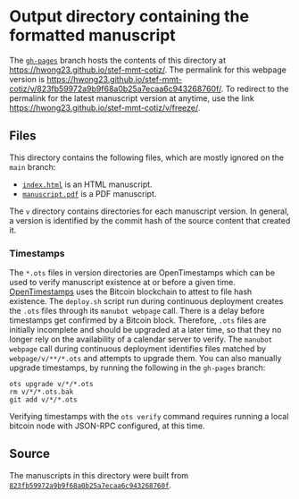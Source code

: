 # Output directory containing the formatted manuscript

The [`gh-pages`](https://github.com/hwong23/stef-mmt-cotiz/tree/gh-pages) branch hosts the contents of this directory at <https://hwong23.github.io/stef-mmt-cotiz/>.
The permalink for this webpage version is <https://hwong23.github.io/stef-mmt-cotiz/v/823fb59972a9b9f68a0b25a7ecaa6c943268760f/>.
To redirect to the permalink for the latest manuscript version at anytime, use the link <https://hwong23.github.io/stef-mmt-cotiz/v/freeze/>.

## Files

This directory contains the following files, which are mostly ignored on the `main` branch:

+ [`index.html`](index.html) is an HTML manuscript.
+ [`manuscript.pdf`](manuscript.pdf) is a PDF manuscript.

The `v` directory contains directories for each manuscript version.
In general, a version is identified by the commit hash of the source content that created it.

### Timestamps

The `*.ots` files in version directories are OpenTimestamps which can be used to verify manuscript existence at or before a given time.
[OpenTimestamps](https://opentimestamps.org/) uses the Bitcoin blockchain to attest to file hash existence.
The `deploy.sh` script run during continuous deployment creates the `.ots` files through its `manubot webpage` call.
There is a delay before timestamps get confirmed by a Bitcoin block.
Therefore, `.ots` files are initially incomplete and should be upgraded at a later time, so that they no longer rely on the availability of a calendar server to verify.
The `manubot webpage` call during continuous deployment identifies files matched by `webpage/v/**/*.ots` and attempts to upgrade them.
You can also manually upgrade timestamps, by running the following in the `gh-pages` branch:

```shell
ots upgrade v/*/*.ots
rm v/*/*.ots.bak
git add v/*/*.ots
```

Verifying timestamps with the `ots verify` command requires running a local bitcoin node with JSON-RPC configured, at this time.

## Source

The manuscripts in this directory were built from
[`823fb59972a9b9f68a0b25a7ecaa6c943268760f`](https://github.com/hwong23/stef-mmt-cotiz/commit/823fb59972a9b9f68a0b25a7ecaa6c943268760f).
